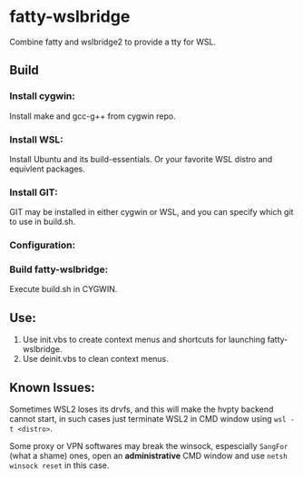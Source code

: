 # fatty-wslbridge

Combine fatty and wslbridge2 to provide a tty for WSL.

## Build

### Install cygwin:

Install make and gcc-g++ from cygwin repo.

### Install WSL:

Install Ubuntu and its build-essentials. Or your favorite WSL distro and equivlent packages.

### Install GIT:

GIT may be installed in either cygwin or WSL, and you can specify which git to use in build.sh.

### Configuration:

### Build fatty-wslbridge:

Execute build.sh in CYGWIN.

## Use:

1. Use init.vbs to create context menus and shortcuts for launching fatty-wslbridge.
2. Use deinit.vbs to clean context menus.

## Known Issues:

Sometimes WSL2 loses its drvfs, and this will make the hvpty backend cannot start, in such cases just terminate WSL2 in CMD window using `wsl -t <distro>`.

Some proxy or VPN softwares may break the winsock, espescially `SangFor` (what a shame) ones, open an **administrative** CMD window and use `netsh winsock reset` in this case.